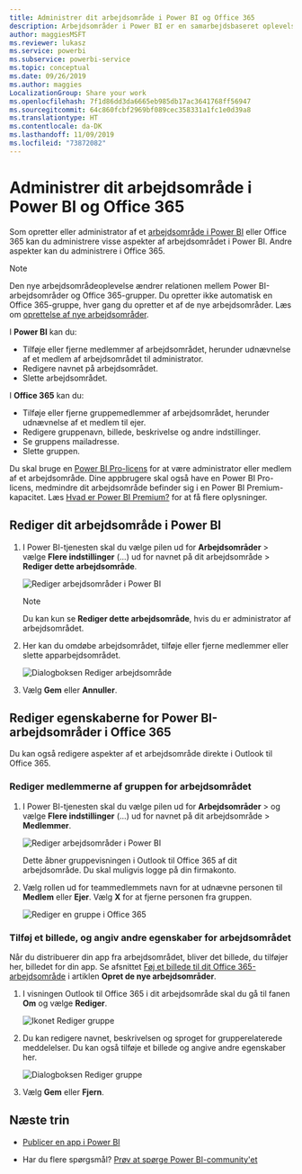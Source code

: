 ```yaml
---
title: Administrer dit arbejdsområde i Power BI og Office 365
description: Arbejdsområder i Power BI er en samarbejdsbaseret oplevelse bygget på Office 365-grupper. Administrer dine arbejdsområder i både Power BI og Office 365.
author: maggiesMSFT
ms.reviewer: lukasz
ms.service: powerbi
ms.subservice: powerbi-service
ms.topic: conceptual
ms.date: 09/26/2019
ms.author: maggies
LocalizationGroup: Share your work
ms.openlocfilehash: 7f1d86dd3da6665eb985db17ac3641768ff56947
ms.sourcegitcommit: 64c860fcbf2969bf089cec358331a1fc1e0d39a8
ms.translationtype: HT
ms.contentlocale: da-DK
ms.lasthandoff: 11/09/2019
ms.locfileid: "73872082"
---
```

# <a name="manage-your-workspace-in-power-bi-and-office-365"></a>Administrer dit arbejdsområde i Power BI og Office 365

Som opretter eller administrator af et [arbejdsområde i Power BI](service-create-distribute-apps.md) eller Office 365 kan du administrere visse aspekter af arbejdsområdet i Power BI. Andre aspekter kan du administrere i Office 365.

> [!NOTE]
> Den nye arbejdsområdeoplevelse ændrer relationen mellem Power BI-arbejdsområder og Office 365-grupper. Du opretter ikke automatisk en Office 365-gruppe, hver gang du opretter et af de nye arbejdsområder. Læs om [oprettelse af nye arbejdsområder](service-create-the-new-workspaces.md).

I **Power BI** kan du:

* Tilføje eller fjerne medlemmer af arbejdsområdet, herunder udnævnelse af et medlem af arbejdsområdet til administrator.
* Redigere navnet på arbejdsområdet.
* Slette arbejdsområdet.

I **Office 365** kan du:

* Tilføje eller fjerne gruppemedlemmer af arbejdsområdet, herunder udnævnelse af et medlem til ejer.
* Redigere gruppenavn, billede, beskrivelse og andre indstillinger.
* Se gruppens mailadresse.
* Slette gruppen.

Du skal bruge en [Power BI Pro-licens](service-features-license-type.md) for at være administrator eller medlem af et arbejdsområde. Dine appbrugere skal også have en Power BI Pro-licens, medmindre dit arbejdsområde befinder sig i en Power BI Premium-kapacitet. Læs [Hvad er Power BI Premium?](service-premium-what-is.md) for at få flere oplysninger.

## <a name="edit-your-workspace-in-power-bi"></a>Rediger dit arbejdsområde i Power BI

1. I Power BI-tjenesten skal du vælge pilen ud for **Arbejdsområder** > vælge **Flere indstillinger** (...) ud for navnet på dit arbejdsområde > **Rediger dette arbejdsområde**.

   ![Rediger arbejdsområder i Power BI](media/service-manage-app-workspace-in-power-bi-and-office-365/power-bi-app-ellipsis.png)

   > [!NOTE]
   > Du kan kun se **Rediger dette arbejdsområde**, hvis du er administrator af arbejdsområdet.

1. Her kan du omdøbe arbejdsområdet, tilføje eller fjerne medlemmer eller slette apparbejdsområdet.

   ![Dialogboksen Rediger arbejdsområde](media/service-manage-app-workspace-in-power-bi-and-office-365/power-bi-app-edit-workspace.png)

1. Vælg **Gem** eller **Annuller**.

## <a name="edit-power-bi-workspace-properties-in-office-365"></a>Rediger egenskaberne for Power BI-arbejdsområder i Office 365

Du kan også redigere aspekter af et arbejdsområde direkte i Outlook til Office 365.

### <a name="edit-the-members-of-the-workspace-group"></a>Rediger medlemmerne af gruppen for arbejdsområdet

1. I Power BI-tjenesten skal du vælge pilen ud for **Arbejdsområder** > og vælge **Flere indstillinger** (…) ud for navnet på dit arbejdsområde > **Medlemmer**.

   ![Rediger arbejdsområder i Power BI](media/service-manage-app-workspace-in-power-bi-and-office-365/power-bi-app-ellipsis-members.png)

   Dette åbner gruppevisningen i Outlook til Office 365 af dit arbejdsområde. Du skal muligvis logge på din firmakonto.

1. Vælg rollen ud for teammedlemmets navn for at udnævne personen til **Medlem** eller **Ejer**. Vælg **X** for at fjerne personen fra gruppen.

   ![Rediger en gruppe i Office 365](media/service-manage-app-workspace-in-power-bi-and-office-365/pbi_managegroupo365.png)

### <a name="add-an-image-and-set-other-workspace-properties"></a>Tilføj et billede, og angiv andre egenskaber for arbejdsområdet

Når du distribuerer din app fra arbejdsområdet, bliver det billede, du tilføjer her, billedet for din app. Se afsnittet [Føj et billede til dit Office 365-arbejdsområde](service-create-workspaces.md#add-an-image-to-your-office-365-workspace-optional) i artiklen **Opret de nye arbejdsområder**.

1. I visningen Outlook til Office 365 i dit arbejdsområde skal du gå til fanen **Om** og vælge **Rediger**.

    ![Ikonet Rediger gruppe](media/service-manage-app-workspace-in-power-bi-and-office-365/pbi_editgroupo365.png)
1. Du kan redigere navnet, beskrivelsen og sproget for grupperelaterede meddelelser. Du kan også tilføje et billede og angive andre egenskaber her.

   ![Dialogboksen Rediger gruppe](media/service-manage-app-workspace-in-power-bi-and-office-365/pbi_editgrpo365dialog.png)

1. Vælg **Gem** eller **Fjern**.

## <a name="next-steps"></a>Næste trin

* [Publicer en app i Power BI](service-create-distribute-apps.md)

* Har du flere spørgsmål? [Prøv at spørge Power BI-community'et](https://community.powerbi.com/)
